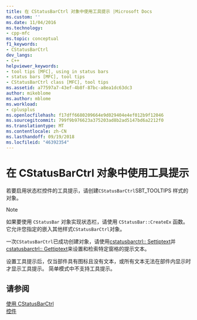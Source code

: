 ```yaml
---
title: 在 CStatusBarCtrl 对象中使用工具提示 |Microsoft Docs
ms.custom: ''
ms.date: 11/04/2016
ms.technology:
- cpp-mfc
ms.topic: conceptual
f1_keywords:
- CStatusBarCtrl
dev_langs:
- C++
helpviewer_keywords:
- tool tips [MFC], using in status bars
- status bars [MFC], tool tips
- CStatusBarCtrl class [MFC], tool tips
ms.assetid: a77597a7-43ef-4b8f-87bc-a8ea1dc63dc3
author: mikeblome
ms.author: mblome
ms.workload:
- cplusplus
ms.openlocfilehash: f17dff6680209664e9d029404e4ef012b9f12046
ms.sourcegitcommit: 799f9b976623a375203ad8b2ad5147bd6a2212f0
ms.translationtype: MT
ms.contentlocale: zh-CN
ms.lasthandoff: 09/19/2018
ms.locfileid: "46392354"
---
```

# <a name="using-tooltips-in-a-cstatusbarctrl-object"></a>在 CStatusBarCtrl 对象中使用工具提示

若要启用状态栏控件的工具提示，请创建`CStatusBarCtrl`SBT_TOOLTIPS 样式的对象。

> [!NOTE]
>  如果要使用 `CStatusBar` 对象实现状态栏，请使用 `CStatusBar::CreateEx` 函数。 它允许您指定的嵌入其他样式`CStatusBarCtrl`对象。

一次`CStatusBarCtrl`已成功创建对象，请使用[cstatusbarctrl:: Settiptext](../mfc/reference/cstatusbarctrl-class.md#settiptext)并[cstatusbarctrl:: Gettiptext](../mfc/reference/cstatusbarctrl-class.md#gettiptext)来设置和检索特定窗格的提示文本。

设置工具提示后，仅当部件具有图标且没有文本，或所有文本无法在部件内显示时才显示工具提示。 简单模式中不支持工具提示。

## <a name="see-also"></a>请参阅

[使用 CStatusBarCtrl](../mfc/using-cstatusbarctrl.md)<br/>
[控件](../mfc/controls-mfc.md)

